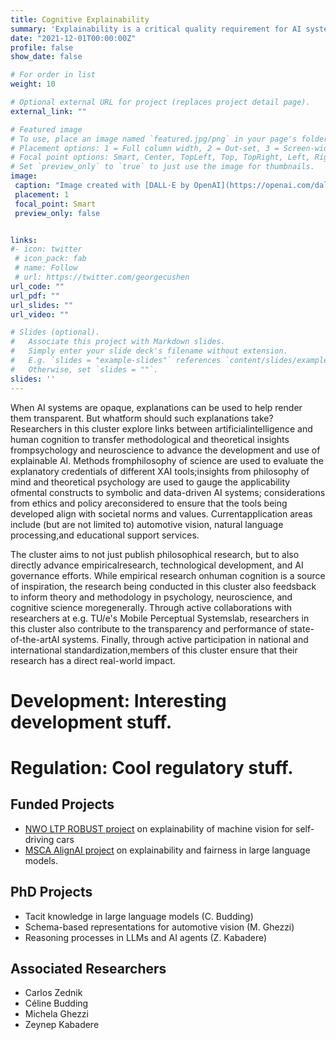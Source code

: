 ```yaml
---
title: Cognitive Explainability
summary: 'Explainability is a critical quality requirement for AI systems. It is threatened when systems are too complex and dynamic, and it may be ensured through interpretable design or through post-hoc explanation. Philosophical work is required, however, to understand what this actually means. [(read more)](/project/explainability)'
date: "2021-12-01T00:00:00Z"
profile: false
show_date: false

# For order in list 
weight: 10

# Optional external URL for project (replaces project detail page).
external_link: ""

# Featured image
# To use, place an image named `featured.jpg/png` in your page's folder.
# Placement options: 1 = Full column width, 2 = Out-set, 3 = Screen-width
# Focal point options: Smart, Center, TopLeft, Top, TopRight, Left, Right, BottomLeft, Bottom, BottomRight
# Set `preview_only` to `true` to just use the image for thumbnails.
image:
 caption: "Image created with [DALL·E by OpenAI](https://openai.com/dall-e-3)"
 placement: 1
 focal_point: Smart
 preview_only: false


links:
#- icon: twitter
 # icon_pack: fab
 # name: Follow
 # url: https://twitter.com/georgecushen
url_code: ""
url_pdf: ""
url_slides: ""
url_video: ""

# Slides (optional).
#   Associate this project with Markdown slides.
#   Simply enter your slide deck's filename without extension.
#   E.g. `slides = "example-slides"` references `content/slides/example-slides.md`.
#   Otherwise, set `slides = ""`.
slides: ''
---
```


When AI systems are opaque, explanations can be used to help render them transparent. But whatform should such explanations take? Researchers in this cluster explore links between artificialintelligence and human cognition to transfer methodological and theoretical insights frompsychology and neuroscience to advance the development and use of explainable AI. Methods fromphilosophy of science are used to evaluate the explanatory credentials of different XAI tools;insights from philosophy of mind and theoretical psychology are used to gauge the applicability ofmental constructs to symbolic and data-driven AI systems; considerations from ethics and policy areconsidered to ensure that the tools being developed align with societal norms and values. Currentapplication areas include (but are not limited to) automotive vision, natural language processing,and educational support services.

The cluster aims to not just publish philosophical research, but to also directly advance empiricalresearch, technological development, and AI governance efforts. While empirical research onhuman cognition is a source of inspiration, the research being conducted in this cluster also feedsback to inform theory and methodology in psychology, neuroscience, and cognitive science moregenerally. Through active collaborations with researchers at e.g. TU/e's Mobile Perceptual Systemslab, researchers in this cluster also contribute to the transparency and performance of state-of-the-artAI systems. Finally, through active participation in national and international standardization,members of this cluster ensure that their research has a direct real-world impact.

# **Development:** Interesting development stuff.

# **Regulation:** Cool regulatory stuff.


## Funded Projects

- [NWO LTP ROBUST project](https://www.tue.nl/en/storage/biomedische-technologie/de-faculteit/news-and-events/news-overview/05-01-2023-robust-ai-program-receives-additional-eur25-million-in-funding-from-dutch-research-council) on explainability of machine vision for self-driving cars
- [MSCA AlignAI project](https://alignai.eu/) on explainability and fairness in large language models.


## PhD Projects

- Tacit knowledge in large language models (C. Budding)
- Schema-based representations for automotive vision (M. Ghezzi)
- Reasoning processes in LLMs and AI agents (Z. Kabadere)

## Associated Researchers

- Carlos Zednik
- Céline Budding
- Michela Ghezzi
- Zeynep Kabadere
